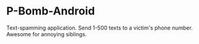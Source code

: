 P-Bomb-Android
==============

Text-spamming application. Send 1-500 texts to a victim's phone number. Awesome for annoying siblings.
